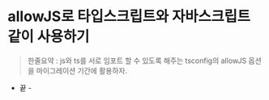 # allowJS로 타입스크립트와 자바스크립트 같이 사용하기

> 한줄요약 : js와 ts를 서로 임포트 할 수 있도록 해주는 tsconfig의 allowJS 옵션을 마이그레이션 기간에 활용하자.

- 끝 -